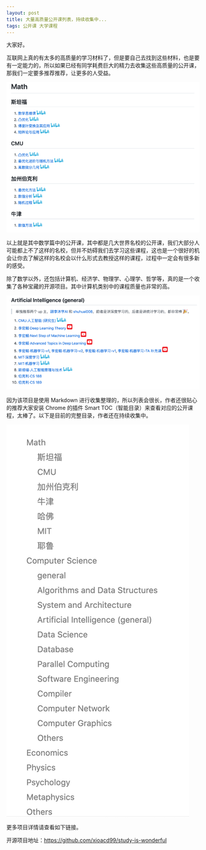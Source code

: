 ```yaml
---
layout: post
title: 大量高质量公开课列表，持续收集中...
tags: 公开课 大学课程
---
```


大家好。

互联网上真的有太多的高质量的学习材料了，但是要自己去找到这些材料，也是要有一定能力的，所以如果已经有同学耗费巨大的精力去收集这些高质量的公开课，那我们一定要多推荐推荐，让更多的人受益。

![image-20220417204008747](https://raw.githubusercontent.com/ZhuPeng/pic/master/images/compress_image-20220417204008747.png)

以上就是其中数学篇中的公开课，其中都是几大世界名校的公开课，我们大部分人可能都上不了这样的名校，但并不妨碍我们去学习这些课程，这也是一个很好的机会让你去了解这样的名校会以什么形式去教授这样的课程，过程中一定会有很多新的感受。

除了数学以外，还包括计算机、经济学、物理学、心理学、哲学等，真的是一个收集了各种宝藏的开源项目。其中计算机类别中的课程质量也非常的高。

![image-20220417204808148](https://raw.githubusercontent.com/ZhuPeng/pic/master/images/compress_image-20220417204808148.png)

因为该项目是使用 Markdown 进行收集整理的，所以列表会很长，作者还很贴心的推荐大家安装 Chrome 的插件 Smart TOC（智能目录）来查看对应的公开课程，太棒了。以下是目前的完整目录，作者还在持续收集中。

![image-20220417204633517](https://raw.githubusercontent.com/ZhuPeng/pic/master/images/compress_image-20220417204633517.png)

更多项目详情请查看如下链接。

开源项目地址：https://github.com/xioacd99/study-is-wonderful
